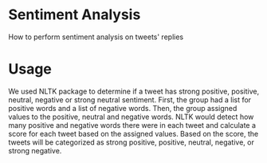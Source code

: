 # Sentiment Analysis
How to perform sentiment analysis on tweets' replies 

# Usage 
We used NLTK package to determine if a tweet has strong positive, positive, neutral, negative or strong neutral sentiment. First, the group had a list for positive words and a list of negative words. Then, the group assigned values to the positive, neutral and negative words. NLTK would detect how many positive and negative words there were in each tweet and calculate a score for each tweet based on the assigned values. Based on the score, the tweets will be categorized as strong positive, positive, neutral, negative, or strong negative.

